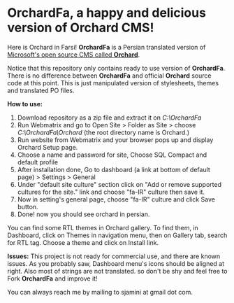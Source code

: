 **OrchardFa, a happy and delicious version of Orchard CMS!**
=

Here is Orchard in Farsi!
**OrchardFa** is a Persian translated version of [Microsoft's open source CMS called **Orchard**][1].

Notice that this repository only contains ready to use version of **OrchardFa**. There is no difference between **OrchardFa** and official **Orchard** source code at this point. This is just manipulated version of stylesheets, themes and translated PO files.


  [1]: http://orchardproject.net

**How to use:**

 1. Download repository as a zip file and extract it on *C:\OrchardFa*
 2. Run Webmatrix and go to Open Site > Folder as Site > choose *C:\OrchardFa\Orchard* (the root directory name is Orchard.)
 3. Run website from Webmatrix and your browser pops up and display Orchard Setup page.
 4. Choose a name and password for site, Choose SQL Compact and default profile
 5. After installation done, Go to dashboard (a link at bottom of default page) > Settings > General
 6. Under "default site culture" section click on "Add or remove supported cultures for the site." link and choose "fa-IR" culture then save it.
 7. Now in setting's general page, choose "fa-IR" culture and click Save button.
 8. Done! now you should see orchard in persian.

You can find some RTL themes in Orchard gallery. To find them, in Dashboard, click on Themes in navigation menu, then on Gallery tab, search for RTL tag. Choose a theme and click on Install link.


**Issues:**
This project is not ready for commercial use, and there are known issues. As you probably saw, Dashboard menu's icons should be aligned at right. Also most of strings are not translated. so don't be shy and feel free to Fork **OrchardFa** and improve it!

You can always reach me by mailing to sjamini at gmail dot com.
